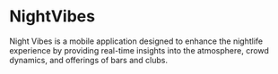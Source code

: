 # NightVibes
Night Vibes is a mobile application designed to enhance the nightlife experience by providing real-time insights into the atmosphere, crowd dynamics, and offerings of bars and clubs.
